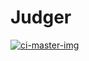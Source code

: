 # Judger

[![ci-master-img]][ci-page]

[ci-page]: https://travis-ci.org/lyyyuna/Judger
[ci-master-img]: https://travis-ci.org/lyyyuna/Judger.svg?branch=master
